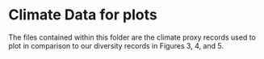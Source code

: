 # Climate Data for plots
The files contained within this folder are the climate proxy records used to plot in comparison to our diversity records in Figures 3, 4, and 5. 

